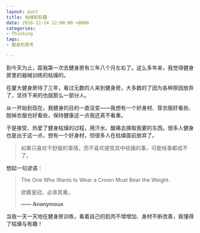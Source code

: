 ```yaml
---
layout: post
title: 枯燥和有趣
date: 2016-12-24 12:00:00 +0800
categories:
- Thinking
tags:
- 健身的思考

---
```


到今天为止，距我第一次去健身房有三年八个月左右了。这么多年来，我觉得健身房里的器械训练的枯燥的。

在厦大健身房待了三年，看过无数的人来到健身房，大多数的了因为各种原因放弃了，坚持下来的也就那么一部分人。

从一开始到现在，我健身的目的一直没变——我想有一个好身材、穿衣服好看些、脱掉衣服也好看些，保持健康这一点我还真不看重。

于是接受、热爱了健身枯燥的过程，用汗水、酸痛去换取我要的东西。很多人健身也是出于这一点，想有一个好身材，但很多人在枯燥面前放弃了。

> 如果只喜欢干舒服的事情，而不喜欢接受其中枯燥的事，可能啥事都成不了。

想起一句谚语：

<blockquote class="blockquote-center">
<p>The One Who Wants to Wear a Crown Must Bear the Weight.</p>
<p>欲戴皇冠，必承其重。</p>
<p><strong> —— Anonymous </strong></p>
</blockquote>


当我一天一天地在健身房训练，看着自己的肌肉不增增加、身材不断改善，我懂得了枯燥与有趣！

